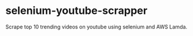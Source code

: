 # selenium-youtube-scrapper
Scrape top 10 trending videos on youtube using selenium and AWS Lamda. 
